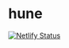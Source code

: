  
# hune
[![Netlify Status](https://api.netlify.com/api/v1/badges/6c532ef8-43b4-40fe-a414-e1671bbb46c9/deploy-status)](https://app.netlify.com/sites/hune/deploys)